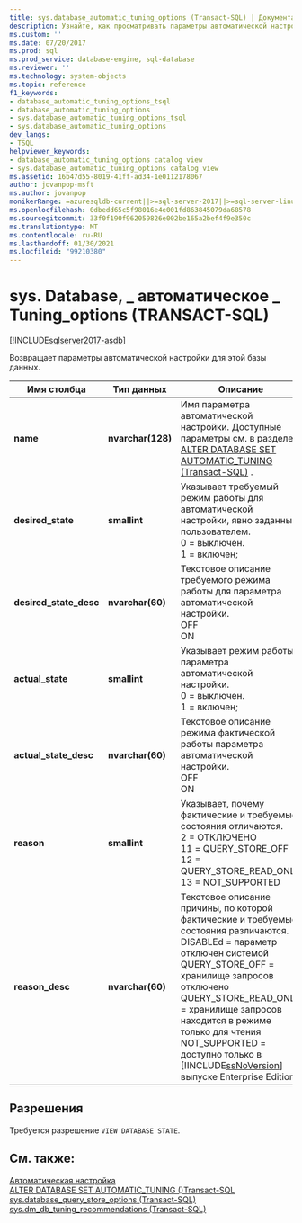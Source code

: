 ```yaml
---
title: sys.database_automatic_tuning_options (Transact-SQL) | Документация Майкрософт
description: Узнайте, как просматривать параметры автоматической настройки базы данных SQL. См. раздел необходимые разрешения и просмотрите дополнительные доступные ресурсы.
ms.custom: ''
ms.date: 07/20/2017
ms.prod: sql
ms.prod_service: database-engine, sql-database
ms.reviewer: ''
ms.technology: system-objects
ms.topic: reference
f1_keywords:
- database_automatic_tuning_options_tsql
- database_automatic_tuning_options
- sys.database_automatic_tuning_options_tsql
- sys.database_automatic_tuning_options
dev_langs:
- TSQL
helpviewer_keywords:
- database_automatic_tuning_options catalog view
- sys.database_automatic_tuning_options catalog view
ms.assetid: 16b47d55-8019-41ff-ad34-1e0112178067
author: jovanpop-msft
ms.author: jovanpop
monikerRange: =azuresqldb-current||>=sql-server-2017||>=sql-server-linux-2017||=azuresqldb-mi-current
ms.openlocfilehash: 0dbedd65c5f98016e4e001fd863845079da68578
ms.sourcegitcommit: 33f0f190f962059826e002be165a2bef4f9e350c
ms.translationtype: MT
ms.contentlocale: ru-RU
ms.lasthandoff: 01/30/2021
ms.locfileid: "99210380"
---
```

# <a name="sysdatabase_automatic_tuning_options-transact-sql"></a>sys. Database, \_ автоматическое \_ Tuning_options (TRANSACT-SQL)
[!INCLUDE[sqlserver2017-asdb](../../includes/applies-to-version/sqlserver2017-asdb.md)]

  Возвращает параметры автоматической настройки для этой базы данных.  

|Имя столбца|Тип данных|Описание|  
|-----------------|---------------|-----------------|  
|**name**|**nvarchar(128)**|Имя параметра автоматической настройки. Доступные параметры см. в разделе [ALTER DATABASE SET AUTOMATIC_TUNING &#40;Transact-SQL&#41;](../../t-sql/statements/alter-database-transact-sql-set-options.md) .|  
|**desired_state**|**smallint**|Указывает требуемый режим работы для автоматической настройки, явно заданный пользователем.<br />0 = выключен.<br />1 = включен;|  
|**desired_state_desc**|**nvarchar(60)**|Текстовое описание требуемого режима работы для параметра автоматической настройки.<br />OFF<br />ON|  
|**actual_state**|**smallint**|Указывает режим работы параметра автоматической настройки.<br />0 = выключен.<br />1 = включен;|  
|**actual_state_desc**|**nvarchar(60)**|Текстовое описание режима фактической работы параметра автоматической настройки.<br />OFF<br />ON|  
|**reason**|**smallint**|Указывает, почему фактические и требуемые состояния отличаются.<br />2 = ОТКЛЮЧЕНО<br />11 = QUERY_STORE_OFF<br />12 = QUERY_STORE_READ_ONLY<br />13 = NOT_SUPPORTED|   
|**reason_desc**|**nvarchar(60)**|Текстовое описание причины, по которой фактические и требуемые состояния различаются.<br />DISABLEd = параметр отключен системой<br />QUERY_STORE_OFF = хранилище запросов отключено<br />QUERY_STORE_READ_ONLY = хранилище запросов находится в режиме только для чтения<br />NOT_SUPPORTED = доступно только в [!INCLUDE[ssNoVersion](../../includes/ssnoversion-md.md)] выпуске Enterprise Edition| 
  
## <a name="permissions"></a>Разрешения  
 Требуется разрешение `VIEW DATABASE STATE`.  
  
## <a name="see-also"></a>См. также:  
 [Автоматическая настройка](../../relational-databases/automatic-tuning/automatic-tuning.md)   
 [ALTER DATABASE SET AUTOMATIC_TUNING &#40;&#41;Transact-SQL ](../../t-sql/statements/alter-database-transact-sql-set-options.md)   
 [sys.database_query_store_options &#40;Transact-SQL&#41;](../../relational-databases/system-catalog-views/sys-database-query-store-options-transact-sql.md)   
 [sys.dm_db_tuning_recommendations &#40;Transact-SQL&#41;](../../relational-databases/system-dynamic-management-views/sys-dm-db-tuning-recommendations-transact-sql.md)   
 
